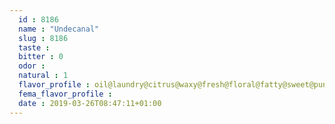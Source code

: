 ```yaml
---
  id : 8186
  name : "Undecanal"
  slug : 8186
  taste : 
  bitter : 0
  odor : 
  natural : 1
  flavor_profile : oil@laundry@citrus@waxy@fresh@floral@fatty@sweet@pungent@aldehydic@soapy@green
  fema_flavor_profile : 
  date : 2019-03-26T08:47:11+01:00
---
```



